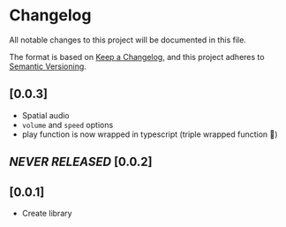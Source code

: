 # Changelog

All notable changes to this project will be documented in this file.

The format is based on [Keep a Changelog](https://keepachangelog.com/en/1.0.0/), and this project adheres to [Semantic Versioning](https://semver.org/spec/v2.0.0.html).

## [0.0.3]

- Spatial audio
- `volume` and `speed` options
- play function is now wrapped in typescript (triple wrapped function 🤪)

## *NEVER RELEASED* [0.0.2]

## [0.0.1]

- Create library
